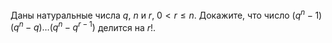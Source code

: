 Даны натуральные числа $q$, $n$ $\text{и}$ $r$, $0 < r \le n$. Докажите, что число 
$(q^n-1)(q^n-q) \dots  (q^n-q^{r-1})$  делится на $r$!.